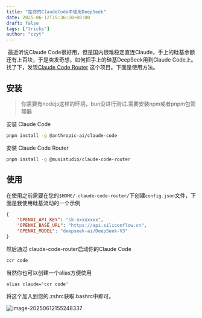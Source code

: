 ```yaml
---
title: "在你的ClaudeCode中使用DeepSeek"
date: 2025-06-12T15:36:50+08:00
draft: false
tags: ["tricks"]
author: "czyt"
---
```


​    最近听说Claude Code很好用，但是国内很难稳定直连Claude，手上的硅基余额还有上百块，于是突发奇想，如何把手上的硅基DeepSeek用到Claude Code上。找了下，发现[Claude Code Router](https://github.com/musistudio/claude-code-router) 这个项目。下面是使用方法。
## 安装
> 你需要有nodejs这样的环境，bun没进行测试.需要安装npm或者pnpm包管理器
> 

安装 Claude Code
```bash
pnpm install -g @anthropic-ai/claude-code
```
安装 Claude Code Router
```bash
pnpm install -g @musistudio/claude-code-router
```
## 使用
在使用之前需要在您的`$HOME/.claude-code-router/`下创建`config.json`文件，下面是我使用硅基流动的一个示例
```json
{
    "OPENAI_API_KEY": "sk-xxxxxxxx",
    "OPENAI_BASE_URL": "https://api.siliconflow.cn",
    "OPENAI_MODEL": "deepseek-ai/DeepSeek-V3"
}
```
然后通过 claude-code-router启动你的Claude Code
```bash
ccr code
```

当然你也可以创建一个alias方便使用

```
alias claude='ccr code'
```

将这个加入到您的.zshrc获取.bashrc中即可。

![image-20250612155248337](https://assets.czyt.tech/img/claude-code-router-usage)
